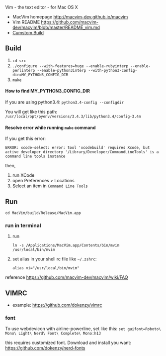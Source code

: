 Vim - the text editor - for Mac OS X

- MacVim homepage http://macvim-dev.github.io/macvim
- Vim README https://github.com/macvim-dev/macvim/blob/master/README_vim.md
- [Cumstom Build](https://github.com/macvim-dev/macvim/wiki/Building-(not-recommended-way))


## Build
1. `cd src`
1. `./configure --with-features=huge --enable-rubyinterp --enable-perlinterp --enable-python3interp --with-python3-config-dir=MY_PYTHON3_CONFIG_DIR`
1. `make`

#### How to find MY_PYTHON3_CONFIG_DIR
If you are using python3.4: `python3.4-config --configdir`

You will get like this path: `/usr/local/opt/pyenv/versions/3.4.3/lib/python3.4/config-3.4m`

#### Resolve error while running `make` command
If you get this error:
```
ERROR: xcode-select: error: tool 'xcodebuild' requires Xcode, but active developer directory '/Library/Developer/CommandLineTools' is a command line tools instance
```
then,
1. run XCode
1. open Preferences > Locations
1. Select an item in `Command Line Tools`


## Run
`cd MacVim/build/Release/MacVim.app`
### run in terminal
1. run
   ```
   ln -s /Applications/MacVim.app/Contents/bin/mvim /usr/local/bin/mvim
   ```
1. set alias in your shell rc file like `~/.zshrc`:
    ```
    alias vi="/usr/local/bin/mvim"
    ```

reference https://github.com/macvim-dev/macvim/wiki/FAQ


## VIMRC
- example: https://github.com/dokenzy/vimrc
### font
To use webdevicon with airline-powerline, set like this:
```set guifont=Roboto\ Mono\ Light\ Nerd\ Font\ Complete\ Mono:h13```

this requires customized font. Download and install you want: https://github.com/dokenzy/nerd-fonts
